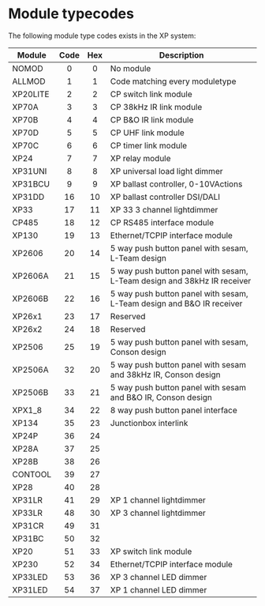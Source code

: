 # Module typecodes

The following module type codes exists in the XP system:

 | Module   | Code | Hex | Description                                                                          |
 |----------|:----:|:---:|--------------------------------------------------------------------------------------|
 | NOMOD    |  0   |  0  | No module                                                                            |
 | ALLMOD   |  1   |  1  | Code matching every moduletype                                                       |
 | XP20LITE |  2   |  2  | CP switch link module                                                                |
 | XP70A    |  3   |  3  | CP 38kHz IR link module                                                              |
 | XP70B    |  4   |  4  | CP B&O IR link module                                                                |
 | XP70D    |  5   |  5  | CP UHF link module                                                                   |
 | XP70C    |  6   |  6  | CP timer link module                                                                 |
 | XP24     |  7   |  7  | XP relay module                                                                      |
 | XP31UNI  |  8   |  8  | XP universal load light dimmer                                                       |
 | XP31BCU  |  9   |  9  | XP ballast controller, 0-10VActions                                                  |
 | XP31DD   |  16  | 10  | XP ballast controller DSI/DALI                                                       |
 | XP33     |  17  | 11  | XP 33 3 channel lightdimmer                                                          |
 | CP485    |  18  | 12  | CP RS485 interface module                                                            |
 | XP130    |  19  | 13  | Ethernet/TCPIP interface module                                                      |
 | XP2606   |  20  | 14  | 5 way push button panel with sesam, L-Team design                                    |
 | XP2606A  |  21  | 15  | 5 way push button panel with sesam, L-Team design and 38kHz IR receiver              |
 | XP2606B  |  22  | 16  | 5 way push button panel with sesam, L-Team design and B&O IR receiver                |
 | XP26x1   |  23  | 17  | Reserved                                                                             |
 | XP26x2   |  24  | 18  | Reserved                                                                             |
 | XP2506   |  25  | 19  | 5 way push button panel with sesam, Conson design                                    |
 | XP2506A  |  32  | 20  | 5 way push button panel with sesam and 38kHz IR, Conson design                       |
 | XP2506B  |  33  | 21  | 5 way push button panel with sesam and B&O IR, Conson design                         |
 | XPX1_8   |  34  | 22  | 8 way push button panel interface                                                    |
 | XP134    |  35  | 23  | Junctionbox interlink                                                                |
 | XP24P    |  36  | 24  |                                                                                      |
 | XP28A    |  37  | 25  |                                                                                      |
 | XP28B    |  38  | 26  |                                                                                      |
 | CONTOOL  |  39  | 27  |                                                                                      |
 | XP28     |  40  | 28  |                                                                                      |
 | XP31LR   |  41  | 29  | XP 1 channel lightdimmer                                                             |
 | XP33LR   |  48  | 30  | XP 3 channel lightdimmer                                                             |
 | XP31CR   |  49  | 31  |                                                                                      |
 | XP31BC   |  50  | 32  |                                                                                      |
 | XP20     |  51  | 33  | XP switch link module                                                                |
 | XP230    |  52  | 34  | Ethernet/TCPIP interface module                                                      |
 | XP33LED  |  53  | 36  | XP 3 channel LED dimmer                                                              |
 | XP31LED  |  54  | 37  | XP 1 channel LED dimmer                                                              |
